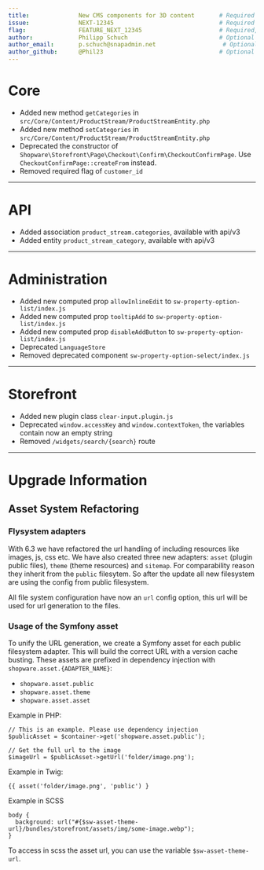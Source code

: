 ```yaml
---
title:              New CMS components for 3D content       # Required
issue:              NEXT-12345                              # Required
flag:               FEATURE_NEXT_12345                      # Required, when feature is behind feature flag
author:             Philipp Schuch                          # Optional for shopware employees, Required for external developers
author_email:       p.schuch@snapadmin.net                   # Optional for shopware employees, Required for external developers
author_github:      @Phil23                                 # Optional
---
```

# Core
*  Added new method `getCategories` in `src/Core/Content/ProductStream/ProductStreamEntity.php`
*  Added new method `setCategories` in `src/Core/Content/ProductStream/ProductStreamEntity.php`
*  Deprecated the constructor of `Shopware\Storefront\Page\Checkout\Confirm\CheckoutConfirmPage`. Use `CheckoutConfirmPage::createFrom` instead.
*  Removed required flag of `customer_id`
___
# API
*  Added association `product_stream.categories`, available with api/v3
*  Added entity `product_stream_category`, available with api/v3
___
# Administration
*  Added new computed prop `allowInlineEdit` to `sw-property-option-list/index.js`
*  Added new computed prop `tooltipAdd` to `sw-property-option-list/index.js`
*  Added new computed prop `disableAddButton` to `sw-property-option-list/index.js`
*  Deprecated `LanguageStore`
*  Removed deprecated component `sw-property-option-select/index.js`
___
# Storefront
*  Added new plugin class `clear-input.plugin.js`
*  Deprecated `window.accessKey` and `window.contextToken`, the variables contain now an empty string
*  Removed `/widgets/search/{search}` route
___
# Upgrade Information

## Asset System Refactoring
### Flysystem adapters
With 6.3 we have refactored the url handling of including resources like images, js, css etc. We have also created three new adapters: `asset` (plugin public files), `theme` (theme resources) and `sitemap`.
For comparability reason they inherit from the `public` filesytem. So after the update all new filesystem are using the config from public filesystem.

All file system configuration have now an `url` config option, this url will be used for url generation to the files.

### Usage of the Symfony asset
To unify the URL generation, we create a Symfony asset for each public filesystem adapter. This will build the correct URL with a version cache busting.
These assets are prefixed in dependency injection with `shopware.asset.{ADAPTER_NAME}`:  
*  `shopware.asset.public`
*  `shopware.asset.theme`
*  `shopware.asset.asset`

Example in PHP:
```
// This is an example. Please use dependency injection
$publicAsset = $container->get('shopware.asset.public');
```

```
// Get the full url to the image
$imageUrl = $publicAsset->getUrl('folder/image.png');
```

Example in Twig:
```
{{ asset('folder/image.png', 'public') }
```

Example in SCSS
```
body {
  background: url("#{$sw-asset-theme-url}/bundles/storefront/assets/img/some-image.webp");
}
```

To access in scss the asset url, you can use the variable `$sw-asset-theme-url`.
